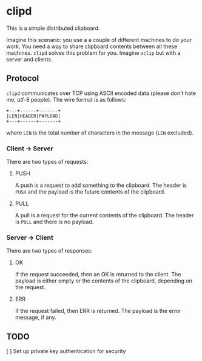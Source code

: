 # clipd

This is a simple distributed clipboard.

Imagine this scenario: you use a a couple of different machines to do your
work. You need a way to share clipboard contents between all these machines.
`clipd` solves this problem for you. Imagine `xclip` but with a server and
clients.

## Protocol

`clipd` communicates over TCP using ASCII encoded data (please don't hate me,
utf-8 people). The wire format is as follows:

    +---+------+-------+
    |LEN|HEADER|PAYLOAD|
    +---+------+-------+

where `LEN` is the total number of characters in the message (`LEN` excluded).

### Client -> Server

There are two types of requests:

1. PUSH

    A push is a request to add something to the clipboard. The header is `PUSH`
    and the payload is the future contents of the clipboard.

2. PULL

    A pull is a request for the current contents of the clipboard. The header is
    `PULL` and there is no payload.

### Server -> Client

There are two types of responses:

1. OK

    If the request succeeded, then an OK is returned to the client. The payload
    is either empty or the contents of the clipboard, depending on the request.

2. ERR

    If the request failed, then ERR is returned. The payload is the error
    message, if any.

## TODO

[ ] Set up private key authentication for security
